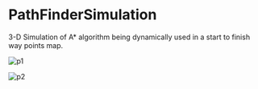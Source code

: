 # PathFinderSimulation
3-D Simulation of A* algorithm being dynamically used in a start to finish way points map.   

![p1](https://user-images.githubusercontent.com/20610948/78633600-a3c67380-78bf-11ea-8c12-887c29eb5ce8.PNG)


![p2](https://user-images.githubusercontent.com/20610948/78633605-a6c16400-78bf-11ea-86f6-6952c13461c7.PNG)
